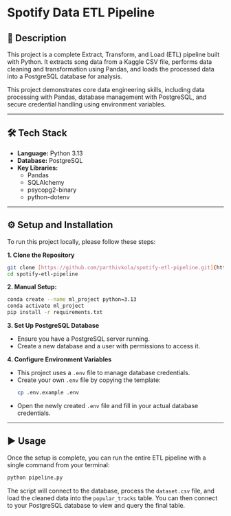 # Spotify Data ETL Pipeline

## 📄 Description

This project is a complete Extract, Transform, and Load (ETL) pipeline built with Python. It extracts song data from a Kaggle CSV file, performs data cleaning and transformation using Pandas, and loads the processed data into a PostgreSQL database for analysis.

This project demonstrates core data engineering skills, including data processing with Pandas, database management with PostgreSQL, and secure credential handling using environment variables.

---

## 🛠️ Tech Stack

- **Language:** Python 3.13
- **Database:** PostgreSQL
- **Key Libraries:**
    - Pandas
    - SQLAlchemy
    - psycopg2-binary
    - python-dotenv

---

## ⚙️ Setup and Installation

To run this project locally, please follow these steps:

**1. Clone the Repository**
```bash
git clone [https://github.com/parthivkola/spotify-etl-pipeline.git](https://github.com/parthivkola/spotify-etl-pipeline.git)
cd spotify-etl-pipeline
```

**2. Manual Setup:**
```bash
conda create --name ml_project python=3.13
conda activate ml_project
pip install -r requirements.txt
```

**3. Set Up PostgreSQL Database**

  - Ensure you have a PostgreSQL server running.
  - Create a new database and a user with permissions to access it.

**4. Configure Environment Variables**

  - This project uses a `.env` file to manage database credentials.
  - Create your own `.env` file by copying the template:
    ```bash
    cp .env.example .env
    ```
  - Open the newly created `.env` file and fill in your actual database credentials.

-----

## ▶️ Usage

Once the setup is complete, you can run the entire ETL pipeline with a single command from your terminal:

```bash
python pipeline.py
```

The script will connect to the database, process the `dataset.csv` file, and load the cleaned data into the `popular_tracks` table. You can then connect to your PostgreSQL database to view and query the final table.

```
```